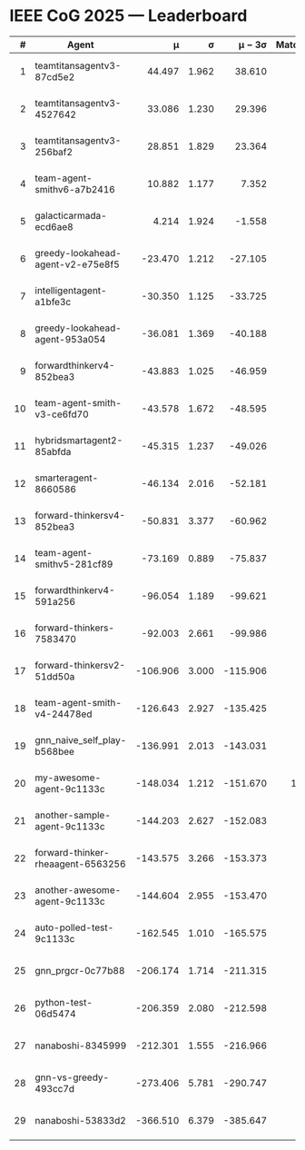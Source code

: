 # IEEE CoG 2025 — Leaderboard

| # | Agent | μ | σ | μ − 3σ | Matches | Updated |
|---:|---|---:|---:|---:|---:|---|
| 1 | teamtitansagentv3-87cd5e2 | 44.497 | 1.962 | 38.610 | 798 | 2025-08-17 17:54 |
| 2 | teamtitansagentv3-4527642 | 33.086 | 1.230 | 29.396 | 880 | 2025-08-17 17:54 |
| 3 | teamtitansagentv3-256baf2 | 28.851 | 1.829 | 23.364 | 838 | 2025-08-17 17:54 |
| 4 | team-agent-smithv6-a7b2416 | 10.882 | 1.177 | 7.352 | 740 | 2025-08-17 17:54 |
| 5 | galacticarmada-ecd6ae8 | 4.214 | 1.924 | -1.558 | 820 | 2025-08-17 17:54 |
| 6 | greedy-lookahead-agent-v2-e75e8f5 | -23.470 | 1.212 | -27.105 | 980 | 2025-08-17 17:54 |
| 7 | intelligentagent-a1bfe3c | -30.350 | 1.125 | -33.725 | 733 | 2025-08-17 17:54 |
| 8 | greedy-lookahead-agent-953a054 | -36.081 | 1.369 | -40.188 | 700 | 2025-08-17 17:54 |
| 9 | forwardthinkerv4-852bea3 | -43.883 | 1.025 | -46.959 | 651 | 2025-08-17 17:54 |
| 10 | team-agent-smith-v3-ce6fd70 | -43.578 | 1.672 | -48.595 | 760 | 2025-08-17 17:54 |
| 11 | hybridsmartagent2-85abfda | -45.315 | 1.237 | -49.026 | 732 | 2025-08-17 17:54 |
| 12 | smarteragent-8660586 | -46.134 | 2.016 | -52.181 | 534 | 2025-08-17 17:54 |
| 13 | forward-thinkersv4-852bea3 | -50.831 | 3.377 | -60.962 | 668 | 2025-08-17 17:54 |
| 14 | team-agent-smithv5-281cf89 | -73.169 | 0.889 | -75.837 | 740 | 2025-08-17 17:54 |
| 15 | forwardthinkerv4-591a256 | -96.054 | 1.189 | -99.621 | 760 | 2025-08-17 17:54 |
| 16 | forward-thinkers-7583470 | -92.003 | 2.661 | -99.986 | 580 | 2025-08-17 17:54 |
| 17 | forward-thinkersv2-51dd50a | -106.906 | 3.000 | -115.906 | 736 | 2025-08-17 17:54 |
| 18 | team-agent-smith-v4-24478ed | -126.643 | 2.927 | -135.425 | 800 | 2025-08-17 17:54 |
| 19 | gnn_naive_self_play-b568bee | -136.991 | 2.013 | -143.031 | 680 | 2025-08-17 17:54 |
| 20 | my-awesome-agent-9c1133c | -148.034 | 1.212 | -151.670 | 1000 | 2025-08-17 17:54 |
| 21 | another-sample-agent-9c1133c | -144.203 | 2.627 | -152.083 | 800 | 2025-08-17 17:54 |
| 22 | forward-thinker-rheaagent-6563256 | -143.575 | 3.266 | -153.373 | 696 | 2025-08-17 17:54 |
| 23 | another-awesome-agent-9c1133c | -144.604 | 2.955 | -153.470 | 660 | 2025-08-17 17:54 |
| 24 | auto-polled-test-9c1133c | -162.545 | 1.010 | -165.575 | 720 | 2025-08-17 17:54 |
| 25 | gnn_prgcr-0c77b88 | -206.174 | 1.714 | -211.315 | 800 | 2025-08-17 17:54 |
| 26 | python-test-06d5474 | -206.359 | 2.080 | -212.598 | 620 | 2025-08-17 17:54 |
| 27 | nanaboshi-8345999 | -212.301 | 1.555 | -216.966 | 660 | 2025-08-17 17:54 |
| 28 | gnn-vs-greedy-493cc7d | -273.406 | 5.781 | -290.747 | 780 | 2025-08-17 17:54 |
| 29 | nanaboshi-53833d2 | -366.510 | 6.379 | -385.647 | 720 | 2025-08-17 17:54 |
